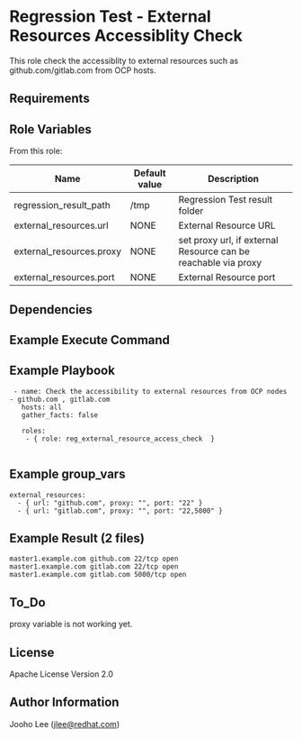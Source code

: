Regression Test - External Resources Accessiblity Check
============

This role check the accessiblity to external resources such as github.com/gitlab.com from OCP hosts.

Requirements
------------

Role Variables
--------------

From this role:

| Name                    | Default value                                 | Description                                                                 |
|-------------------------|-----------------------------------------------|-----------------------------------------------------------------------------|
| regression_result_path  | /tmp                                          | Regression Test result folder                                               |
| external_resources.url   |  NONE                                     | External Resource URL                                             |
| external_resources.proxy | NONE                                          | set proxy url, if external Resource can be reachable via proxy                                               |
| external_resources.port   | NONE                                          | External Resource port                                                 |


Dependencies
------------

Example Execute Command
-----------------------

Example Playbook
----------------

```
 - name: Check the accessibility to external resources from OCP nodes - github.com , gitlab.com
   hosts: all
   gather_facts: false

   roles:
    - { role: reg_external_resource_access_check  }


```

Example group_vars
------------------
```
external_resources:
  - { url: "github.com", proxy: "", port: "22" }
  - { url: "gitlab.com", proxy: "", port: "22,5000" }
 ```

Example Result (2 files)
--------------
```
master1.example.com github.com 22/tcp open
master1.example.com gitlab.com 22/tcp open
master1.example.com gitlab.com 5000/tcp open

```
To_Do
-----
proxy variable is not working yet.

License
-------

Apache License Version 2.0

Author Information
------------------

Jooho Lee (jlee@redhat.com)
